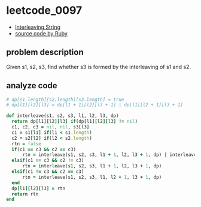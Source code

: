 # leetcode_0097

- [Interleaving String](https://leetcode.com/problems/interleaving-string/)
- [source code by Ruby](leetcode_0097.rb)

## problem description

Given s1, s2, s3, find whether s3 is formed by the interleaving of s1 and s2.

## analyze code

```ruby
# dp[s1.length][s2.length][s3.length] = true
# dp[l1][l2][l3] = dp[l1 + 1][l2][l3 + 1] | dp[l1][l2 + 1][l3 + 1]

def interleave(s1, s2, s3, l1, l2, l3, dp)
  return dp[l1][l2][l3] if(dp[l1][l2][l3] != nil)
  c1, c2, c3 = nil, nil, s3[l3]
  c1 = s1[l1] if(l1 < s1.length)
  c2 = s2[l2] if(l2 < s2.length)
  rtn = false
  if(c1 == c3 && c2 == c3)
      rtn = interleave(s1, s2, s3, l1 + 1, l2, l3 + 1, dp) | interleave(s1, s2, s3, l1, l2 + 1, l3 + 1, dp)
  elsif(c1 == c3 && c2 != c3)
      rtn = interleave(s1, s2, s3, l1 + 1, l2, l3 + 1, dp)
  elsif(c1 != c3 && c2 == c3)
      rtn = interleave(s1, s2, s3, l1, l2 + 1, l3 + 1, dp)
  end
  dp[l1][l2][l3] = rtn
  return rtn
end
```
